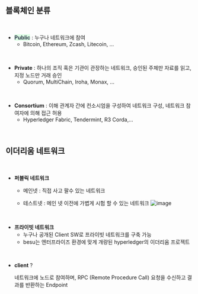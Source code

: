 ## 블록체인 분류

<br>

- **<span style="color:#2d3748;background-color:#dcffe4">Public**</span>  :  누구나 네트워크에 참여
  - Bitcoin, Ethereum, Zcash, Litecoin, ... 

<br>

- **Private** : 하나의 조직 혹은 기관이 관장하는 네트워크, 승인된 주체만 자료를 읽고, 지정 노드만 거래 승인
  - Quorum, MultiChain, Iroha, Monax, ... 

<br>

- **Consortium** : 이해 관계자 간에 컨소시엄을 구성하여 네트워크 구성, 네트워크 참여자에 의해 접근 허용
  - Hyperledger Fabric, Tendermint, R3 Corda,...

<br>

## 이더리움 네트워크

<br>

- **퍼블릭 네트워크**

  - 메인넷 : 직접 사고 팔수 있는 네트워크

  - 테스트넷 : 메인 넷 이전에 가볍게 시험 할 수 있는 네트워크
![image](https://user-images.githubusercontent.com/97875998/185961927-eb32d6ba-7623-4b07-8299-5fcd328e27dc.png)

<br>

- **프라이빗 네트워크**
  - 누구나 공개된 Client SW로 프라이빗 네트워크를 구축 가능
  - besu는 엔터프라이즈 환경에 맞게 개량된 hyperledger의 이더리움 프로젝트

<br>

- **client** ? 

  네트워크에 노드로 참여하며, RPC (Remote Procedure Call) 요청을 수신하고 결과를 반환하는 Endpoint

<br>
